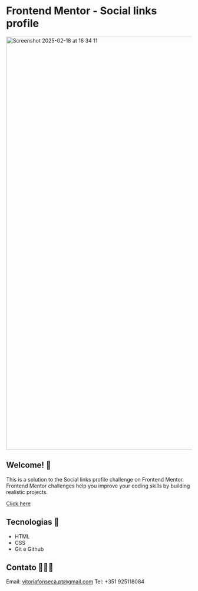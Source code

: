 # Frontend Mentor - Social links profile

<img width="1117" alt="Screenshot 2025-02-18 at 16 34 11" src="https://github.com/user-attachments/assets/e2c42557-4f4d-4541-9106-d40db957d115" />

## Welcome! 🌸  
This is a solution to the Social links profile challenge on Frontend Mentor. 
Frontend Mentor challenges help you improve your coding skills by building realistic projects.

[Click here]([https://fm-social-links-profile-brown.vercel.app/](https://fm-social-links-profile-mu.vercel.app/))

## Tecnologias 🌹

- HTML
- CSS
- Git e Github

## Contato 👩🏽‍💻

Email: vitoriafonseca.pt@gmail.com
Tel: +351 925118084

